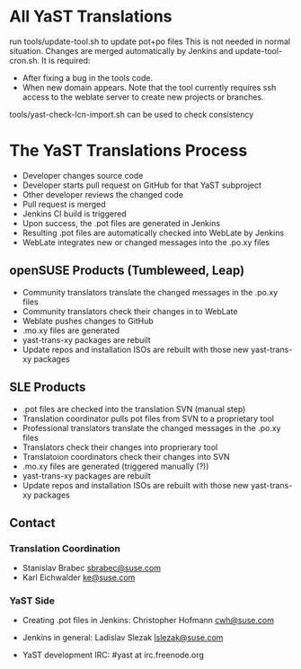 # All YaST Translations

run tools/update-tool.sh to update pot+po files
This is not needed in normal situation. Changes are merged automatically by Jenkins and update-tool-cron.sh.
It is required:
- After fixing a bug in the tools code.
- When new domain appears.
Note that the tool currently requires ssh access to the weblate server to create new projects or branches.

tools/yast-check-lcn-import.sh can be used to check consistency


# The YaST Translations Process

- Developer changes source code
- Developer starts pull request on GitHub for that YaST subproject
- Other developer reviews the changed code
- Pull request is merged
- Jenkins CI build is triggered
- Upon success, the .pot files are generated in Jenkins
- Resulting .pot files are automatically checked into WebLate by Jenkins
- WebLate integrates new or changed messages into the .po.xy files


## openSUSE Products (Tumbleweed, Leap)

- Community translators translate the changed messages in the .po.xy files
- Community translators check their changes in to WebLate
- Weblate pushes changes to GitHub
- .mo.xy files are generated
- yast-trans-xy packages are rebuilt
- Update repos and installation ISOs are rebuilt with those new yast-trans-xy
  packages



## SLE Products

- .pot files are checked into the translation SVN (manual step)
- Translation coordinator pulls pot files from SVN to a proprietary tool
- Professional translators translate the changed messages in the .po.xy files
- Translators check their changes into proprierary tool
- Translatoion coordinators check their changes into SVN
- .mo.xy files are generated (triggered manually (?))
- yast-trans-xy packages are rebuilt
- Update repos and installation ISOs are rebuilt with those new yast-trans-xy
  packages


## Contact

### Translation Coordination

- Stanislav Brabec <sbrabec@suse.com>
- Karl Eichwalder <ke@suse.com>

### YaST Side

- Creating .pot files in Jenkins: Christopher Hofmann <cwh@suse.com>
- Jenkins in general: Ladislav Slezak <lslezak@suse.com>

- YaST development IRC: #yast at irc.freenode.org
